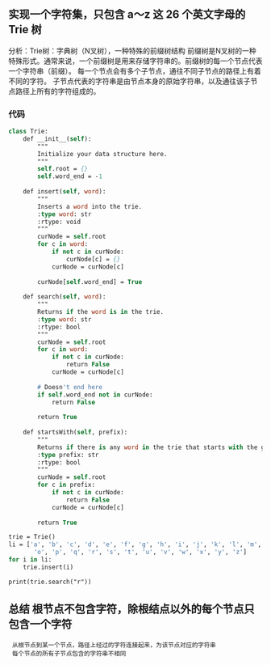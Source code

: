 ## 实现一个字符集，只包含 a～z 这 26 个英文字母的 Trie 树

分析：Trie树：字典树（N叉树），一种特殊的前缀树结构
前缀树是N叉树的一种特殊形式。通常来说，一个前缀树是用来存储字符串的。前缀树的每一个节点代表一个字符串（前缀）。
每一个节点会有多个子节点，通往不同子节点的路径上有着不同的字符。
子节点代表的字符串是由节点本身的原始字符串，以及通往该子节点路径上所有的字符组成的。

### 代码
```p
class Trie:
    def __init__(self):
        """
        Initialize your data structure here.
        """
        self.root = {}
        self.word_end = -1
 
    def insert(self, word):
        """
        Inserts a word into the trie.
        :type word: str
        :rtype: void
        """
        curNode = self.root
        for c in word:
            if not c in curNode:
                curNode[c] = {}
            curNode = curNode[c]
          
        curNode[self.word_end] = True
 
    def search(self, word):
        """
        Returns if the word is in the trie.
        :type word: str
        :rtype: bool
        """
        curNode = self.root
        for c in word:
            if not c in curNode:
                return False
            curNode = curNode[c]
            
        # Doesn't end here
        if self.word_end not in curNode:
            return False
        
        return True
 
    def startsWith(self, prefix):
        """
        Returns if there is any word in the trie that starts with the given prefix.
        :type prefix: str
        :rtype: bool
        """
        curNode = self.root
        for c in prefix:
            if not c in curNode:
                return False
            curNode = curNode[c]
        
        return True

trie = Trie()
li = ['a', 'b', 'c', 'd', 'e', 'f', 'g', 'h', 'i', 'j', 'k', 'l', 'm', 'n',
       'o', 'p', 'q', 'r', 's', 't', 'u', 'v', 'w', 'x', 'y', 'z']
for i in li:
    trie.insert(i)

print(trie.search("r"))
```



## 总结 根节点不包含字符，除根结点以外的每个节点只包含一个字符
     从根节点到某一个节点，路径上经过的字符连接起来，为该节点对应的字符串
     每个节点的所有子节点包含的字符串不相同

